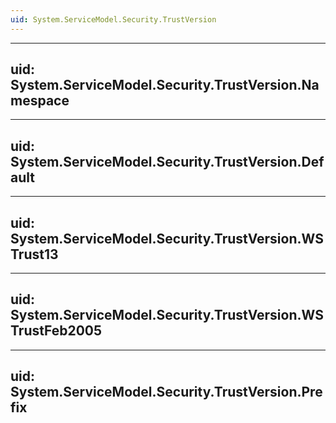 ```yaml
---
uid: System.ServiceModel.Security.TrustVersion
---
```


---
uid: System.ServiceModel.Security.TrustVersion.Namespace
---

---
uid: System.ServiceModel.Security.TrustVersion.Default
---

---
uid: System.ServiceModel.Security.TrustVersion.WSTrust13
---

---
uid: System.ServiceModel.Security.TrustVersion.WSTrustFeb2005
---

---
uid: System.ServiceModel.Security.TrustVersion.Prefix
---
